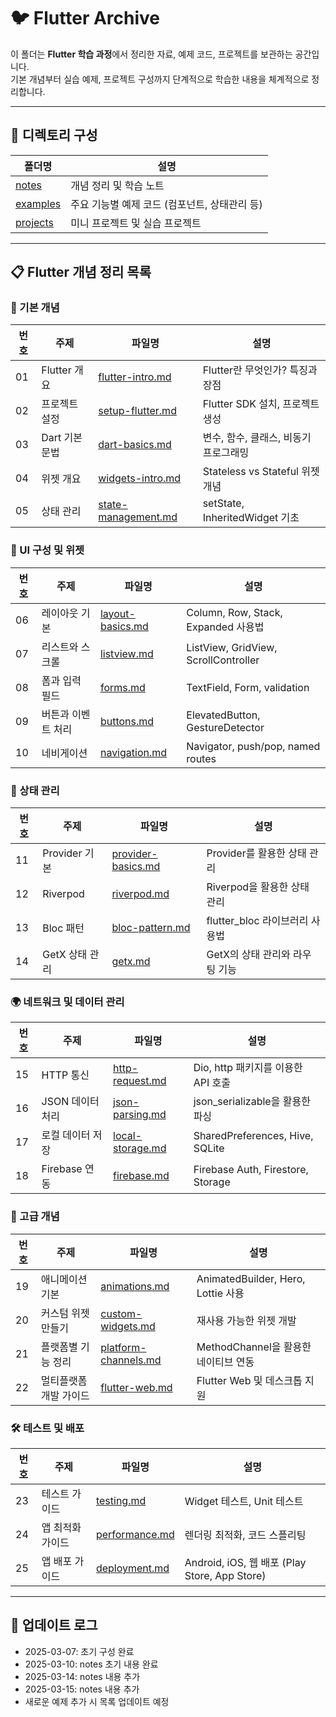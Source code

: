 # 🐦 Flutter Archive

이 폴더는 **Flutter 학습 과정**에서 정리한 자료, 예제 코드, 프로젝트를 보관하는 공간입니다.  
기본 개념부터 실습 예제, 프로젝트 구성까지 단계적으로 학습한 내용을 체계적으로 정리합니다.

---

## 📂 디렉토리 구성

| 폴더명 | 설명 |
|---|---|
| [notes](./notes) | 개념 정리 및 학습 노트 |
| [examples](./examples) | 주요 기능별 예제 코드 (컴포넌트, 상태관리 등) |
| [projects](./projects) | 미니 프로젝트 및 실습 프로젝트 |

---

## 📋 Flutter 개념 정리 목록  

### 📌 기본 개념  
| 번호 | 주제 | 파일명 | 설명 |  
|---|---|---|---|  
| 01 | Flutter 개요 | [flutter-intro.md](./flutter-intro.md) | Flutter란 무엇인가? 특징과 장점 |  
| 02 | 프로젝트 설정 | [setup-flutter.md](./setup-flutter.md) | Flutter SDK 설치, 프로젝트 생성 |  
| 03 | Dart 기본 문법 | [dart-basics.md](./dart-basics.md) | 변수, 함수, 클래스, 비동기 프로그래밍 |  
| 04 | 위젯 개요 | [widgets-intro.md](./widgets-intro.md) | Stateless vs Stateful 위젯 개념 |  
| 05 | 상태 관리 | [state-management.md](./state-management.md) | setState, InheritedWidget 기초 |  

### 🔲 UI 구성 및 위젯  
| 번호 | 주제 | 파일명 | 설명 |  
|---|---|---|---|  
| 06 | 레이아웃 기본 | [layout-basics.md](./layout-basics.md) | Column, Row, Stack, Expanded 사용법 |  
| 07 | 리스트와 스크롤 | [listview.md](./listview.md) | ListView, GridView, ScrollController |  
| 08 | 폼과 입력 필드 | [forms.md](./forms.md) | TextField, Form, validation |  
| 09 | 버튼과 이벤트 처리 | [buttons.md](./buttons.md) | ElevatedButton, GestureDetector |  
| 10 | 네비게이션 | [navigation.md](./navigation.md) | Navigator, push/pop, named routes |  

### 🔄 상태 관리  
| 번호 | 주제 | 파일명 | 설명 |  
|---|---|---|---|  
| 11 | Provider 기본 | [provider-basics.md](./provider-basics.md) | Provider를 활용한 상태 관리 |  
| 12 | Riverpod | [riverpod.md](./riverpod.md) | Riverpod을 활용한 상태 관리 |  
| 13 | Bloc 패턴 | [bloc-pattern.md](./bloc-pattern.md) | flutter_bloc 라이브러리 사용법 |  
| 14 | GetX 상태 관리 | [getx.md](./getx.md) | GetX의 상태 관리와 라우팅 기능 |  

### 🌍 네트워크 및 데이터 관리  
| 번호 | 주제 | 파일명 | 설명 |  
|---|---|---|---|  
| 15 | HTTP 통신 | [http-request.md](./http-request.md) | Dio, http 패키지를 이용한 API 호출 |  
| 16 | JSON 데이터 처리 | [json-parsing.md](./json-parsing.md) | json_serializable을 활용한 파싱 |  
| 17 | 로컬 데이터 저장 | [local-storage.md](./local-storage.md) | SharedPreferences, Hive, SQLite |  
| 18 | Firebase 연동 | [firebase.md](./firebase.md) | Firebase Auth, Firestore, Storage |  

### 🚀 고급 개념  
| 번호 | 주제 | 파일명 | 설명 |  
|---|---|---|---|  
| 19 | 애니메이션 기본 | [animations.md](./animations.md) | AnimatedBuilder, Hero, Lottie 사용 |  
| 20 | 커스텀 위젯 만들기 | [custom-widgets.md](./custom-widgets.md) | 재사용 가능한 위젯 개발 |  
| 21 | 플랫폼별 기능 정리 | [platform-channels.md](./platform-channels.md) | MethodChannel을 활용한 네이티브 연동 |  
| 22 | 멀티플랫폼 개발 가이드 | [flutter-web.md](./flutter-web.md) | Flutter Web 및 데스크톱 지원 |  

### 🛠️ 테스트 및 배포  
| 번호 | 주제 | 파일명 | 설명 |  
|---|---|---|---|  
| 23 | 테스트 가이드 | [testing.md](./testing.md) | Widget 테스트, Unit 테스트 |  
| 24 | 앱 최적화 가이드 | [performance.md](./performance.md) | 렌더링 최적화, 코드 스플리팅 |  
| 25 | 앱 배포 가이드 | [deployment.md](./deployment.md) | Android, iOS, 웹 배포 (Play Store, App Store) |  


---

## 📢 업데이트 로그
- 2025-03-07: 초기 구성 완료
- 2025-03-10: notes 초기 내용 완료
- 2025-03-14: notes 내용 추가
- 2025-03-15: notes 내용 추가
- 새로운 예제 추가 시 목록 업데이트 예정

